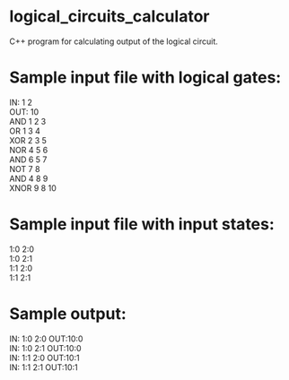 # logical_circuits_calculator
C++ program for calculating output of the logical circuit.

# Sample input file with logical gates:
IN: 1 2<br />
OUT: 10<br />
AND 1 2 3<br />
OR 1 3 4<br />
XOR 2 3 5<br />
NOR 4 5 6<br />
AND 6 5 7<br />
NOT 7 8<br />
AND 4 8 9<br />
XNOR 9 8 10

# Sample input file with input states:
1:0 2:0<br />
1:0 2:1<br />
1:1 2:0<br />
1:1 2:1

# Sample output:
IN: 1:0 2:0 OUT:10:0<br />
IN: 1:0 2:1 OUT:10:0<br />
IN: 1:1 2:0 OUT:10:1<br />
IN: 1:1 2:1 OUT:10:1
